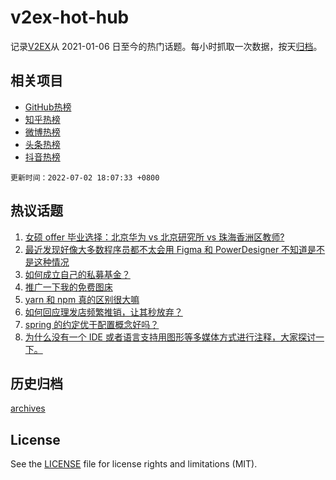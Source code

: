 # v2ex-hot-hub

 记录[V2EX](https://www.v2ex.com/)从 2021-01-06 日至今的热门话题。每小时抓取一次数据，按天[归档](archives)。
 
 ## 相关项目

- [GitHub热榜](https://github.com/snaildev/github-hot-hub)
- [知乎热榜](https://github.com/snaildev/zhihu-hot-hub)
- [微博热榜](https://github.com/snaildev/weibo-hot-hub)
- [头条热榜](https://github.com/snaildev/toutiao-hot-hub)
- [抖音热榜](https://github.com/snaildev/douyin-hot-hub)


 `更新时间：2022-07-02 18:07:33 +0800`

## 热议话题

1. [女硕 offer 毕业选择：北京华为 vs 北京研究所 vs 珠海香洲区教师?](https://www.v2ex.com/t/863549)
1. [最近发现好像大多数程序员都不太会用 Figma 和 PowerDesigner 不知道是不是这种情况](https://www.v2ex.com/t/863510)
1. [如何成立自己的私募基金？](https://www.v2ex.com/t/863554)
1. [推广一下我的免费图床](https://www.v2ex.com/t/863571)
1. [yarn 和 npm 真的区别很大嘛](https://www.v2ex.com/t/863504)
1. [如何回应理发店频繁推销，让其秒放弃？](https://www.v2ex.com/t/863606)
1. [spring 的约定优于配置概念好吗？](https://www.v2ex.com/t/863524)
1. [为什么没有一个 IDE 或者语言支持用图形等多媒体方式进行注释，大家探讨一下。](https://www.v2ex.com/t/863541)

## 历史归档

[archives](archives)

## License

See the [LICENSE](LICENSE) file for license rights and limitations (MIT).
